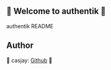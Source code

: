 ## 👋 Welcome to authentik 🚀  

authentik README  
  
  
## Author  

🤖 casjay: [Github](https://github.com/casjay) 🤖  
